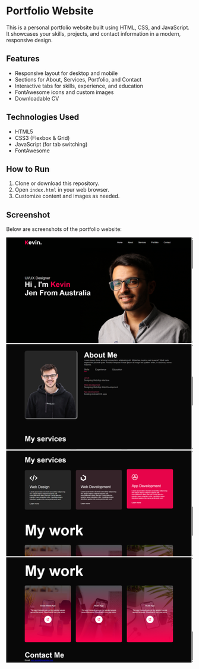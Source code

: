 # Portfolio Website

This is a personal portfolio website built using HTML, CSS, and JavaScript. It showcases your skills, projects, and contact information in a modern, responsive design.

## Features
- Responsive layout for desktop and mobile
- Sections for About, Services, Portfolio, and Contact
- Interactive tabs for skills, experience, and education
- FontAwesome icons and custom images
- Downloadable CV

## Technologies Used
- HTML5
- CSS3 (Flexbox & Grid)
- JavaScript (for tab switching)
- FontAwesome

## How to Run
1. Clone or download this repository.
2. Open `index.html` in your web browser.
3. Customize content and images as needed.

## Screenshot
Below are screenshots of the portfolio website:

![Portfolio Screenshot 1](images/Screenshots/screenshot1.png)
![Portfolio Screenshot 2](images/Screenshots/screenshot2.png)
![Portfolio Screenshot 3](images/Screenshots/screenshot3.png)
![Portfolio Screenshot 4](images/Screenshots/screenshot4.png)
